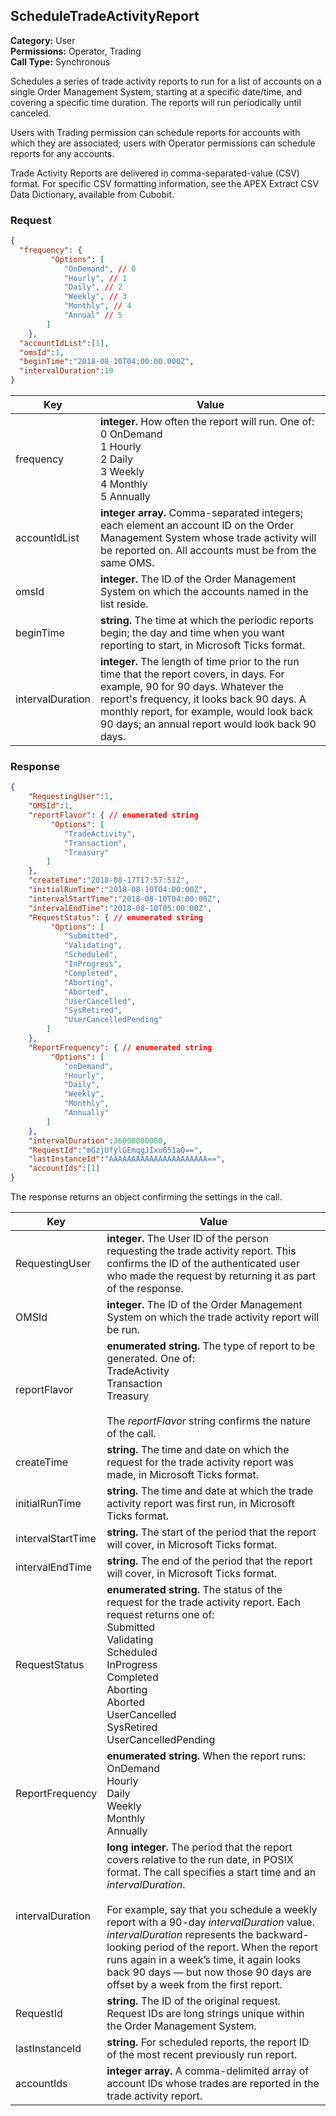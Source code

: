 ## ScheduleTradeActivityReport

**Category:** User<br />
**Permissions:** Operator, Trading<br />
**Call Type:** Synchronous

Schedules a series of trade activity reports to run for a list of accounts on a single Order Management System, starting at a specific date/time, and covering a specific time duration. The reports will run periodically until canceled.

Users with Trading permission can schedule reports for accounts with which they are associated; users with Operator permissions can schedule reports for any accounts.

Trade Activity Reports are delivered in comma-separated-value (CSV) format. For specific CSV formatting information, see the APEX Extract CSV Data Dictionary, available from Cubobit.

### Request

```json
{
  "frequency": {
		 "Options": [
            "OnDemand", // 0 
			"Hourly", // 1
			"Daily", // 2
			"Weekly", // 3
			"Monthly", // 4
			"Annual" // 5
		] 
	},
  "accountIdList":[1],
  "omsId":1,
  "beginTime":"2018-08-10T04:00:00.000Z",
  "intervalDuration":10
}
```

| Key              | Value                                                        |
| ---------------- | ------------------------------------------------------------ |
| frequency        | **integer.** How often the report will run. One of:<br />0 OnDemand<br />1 Hourly<br />2 Daily<br />3 Weekly<br />4 Monthly<br />5 Annually |
| accountIdList    | **integer array.** Comma-separated integers; each element an account ID on the Order Management System whose trade activity will be reported on. All accounts must be from the same OMS. |
| omsId            | **integer.** The ID of the Order Management System on which the accounts named in the list reside. |
| beginTime        | **string.** The time at which the periodic reports begin; the day and time when you want reporting to start, in Microsoft Ticks format. |
| intervalDuration | **integer.** The length of time prior to the run time that the report covers, in days. For example, 90 for 90 days. Whatever the report's frequency, it looks back 90 days. A monthly report, for example, would look back 90 days; an annual report would look back 90 days. |

### Response

```json
{
	"RequestingUser":1,
	"OMSId":1,
	"reportFlavor": { // enumerated string
		 "Options": [
			"TradeActivity",
			"Transaction",
			"Treasury"
		] 
	},
	"createTime":"2018-08-17T17:57:51Z",
	"initialRunTime":"2018-08-10T04:00:00Z",
	"intervalStartTime":"2018-08-10T04:00:00Z",
	"intervalEndTime":"2018-08-10T05:00:00Z",
	"RequestStatus": { // enumerated string
		 "Options": [
			"Submitted",
			"Validating",
			"Scheduled",
			"InProgress",
			"Completed",
			"Aborting",
			"Aborted",
			"UserCancelled",
			"SysRetired",
			"UserCancelledPending"
		] 
	},
	"ReportFrequency": { // enumerated string
		 "Options": [
			"onDemand",
			"Hourly",
			"Daily",
			"Weekly",
			"Monthly",
			"Annually"
		] 
	},
	"intervalDuration":36000000000,
	"RequestId":"mGzjUfylGEmqgJIxu651aQ==",
	"lastInstanceId":"AAAAAAAAAAAAAAAAAAAAAA==",
	"accountIds":[1]
}

```
The response returns an object confirming the settings in the call.


| Key               | Value                                                        |
| ----------------- | ------------------------------------------------------------ |
| RequestingUser    | **integer.** The User ID of the person requesting the trade activity report. This confirms the ID of the authenticated user who made the request by returning it as part of the response. |
| OMSId             | **integer.** The ID of the Order Management System on which the trade activity report will be run. |
| reportFlavor      | **enumerated string.** The type of report to be generated. One of:<br />TradeActivity<br />Transaction<br />Treasury<br /><br />The *reportFlavor* string confirms the nature of the call. |
| createTime        | **string.** The time and date on which the request for the trade activity report was made, in Microsoft Ticks format. |
| initialRunTime    | **string.**  The time and date at which the trade activity report was first run, in Microsoft Ticks format. |
| intervalStartTime | **string.** The start of the period that the report will cover, in Microsoft Ticks format. |
| intervalEndTime   | **string.** The end of the period that the report will cover, in Microsoft Ticks format. |
| RequestStatus     | **enumerated string.** The status of the request for the trade activity report. Each request returns one of:<br />Submitted<br />Validating<br />Scheduled<br />InProgress<br />Completed<br />Aborting<br />Aborted<br />UserCancelled<br />SysRetired<br />UserCancelledPending |
| ReportFrequency   | **enumerated string.** When the report runs:<br />OnDemand<br />Hourly<br />Daily<br />Weekly<br />Monthly<br />Annually |
| intervalDuration  | **long integer.** The period that the report covers relative to the run date, in POSIX format. The call specifies a start time and an *intervalDuration*.<br /><br />For example, say that you schedule a weekly report with a 90-day *intervalDuration* value. *intervalDuration* represents the backward-looking period of the report. When the report runs again in a week’s time, it again looks back 90 days — but now those 90 days are offset by a week from the first report. |
| RequestId         | **string.** The ID of the original request. Request IDs are long strings unique within the Order Management System. |
| lastInstanceId    | **string.** For scheduled reports, the report ID of the most recent previously run report. |
| accountIds        | **integer array.** A comma-delimited array of account IDs whose trades are reported in the trade activity report. |





